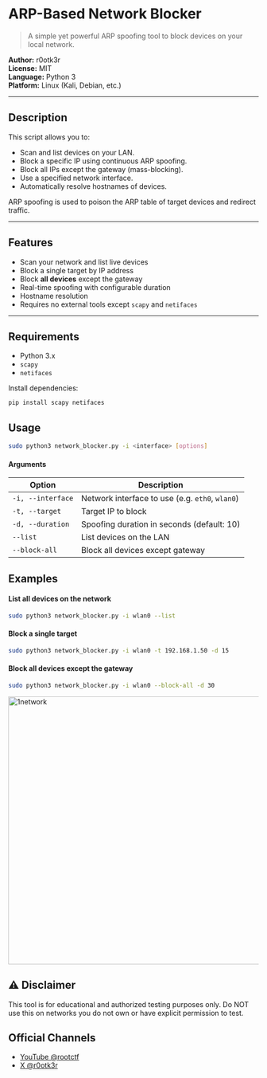 #  ARP-Based Network Blocker

> A simple yet powerful ARP spoofing tool to block devices on your local network.

**Author:** r0otk3r  
**License:** MIT  
**Language:** Python 3  
**Platform:** Linux (Kali, Debian, etc.)

---

## Description

This script allows you to:

- Scan and list devices on your LAN.
- Block a specific IP using continuous ARP spoofing.
- Block all IPs except the gateway (mass-blocking).
- Use a specified network interface.
- Automatically resolve hostnames of devices.

ARP spoofing is used to poison the ARP table of target devices and redirect traffic.

---

## Features

- Scan your network and list live devices  
- Block a single target by IP address  
- Block **all devices** except the gateway  
- Real-time spoofing with configurable duration  
- Hostname resolution  
- Requires no external tools except `scapy` and `netifaces`

---

## Requirements

- Python 3.x
- `scapy`
- `netifaces`

Install dependencies:

```bash
pip install scapy netifaces
```
## Usage
```bash
sudo python3 network_blocker.py -i <interface> [options]
```
#### Arguments
| Option            | Description                                     |
| ----------------- | ----------------------------------------------- |
| `-i, --interface` | Network interface to use (e.g. `eth0`, `wlan0`) |
| `-t, --target`    | Target IP to block                              |
| `-d, --duration`  | Spoofing duration in seconds (default: 10)      |
| `--list`          | List devices on the LAN                         |
| `--block-all`     | Block all devices except gateway                |


## Examples

#### List all devices on the network
```bash
sudo python3 network_blocker.py -i wlan0 --list
```
#### Block a single target
```bash
sudo python3 network_blocker.py -i wlan0 -t 192.168.1.50 -d 15
```
#### Block all devices except the gateway
```bash
sudo python3 network_blocker.py -i wlan0 --block-all -d 30
```

<img width="1349" height="538" alt="1network" src="https://github.com/user-attachments/assets/4372fde4-0ed0-4951-9831-be19b3e598cd" />


## ⚠️ Disclaimer

This tool is for educational and authorized testing purposes only.
Do NOT use this on networks you do not own or have explicit permission to test.



## Official Channels

- [YouTube @rootctf](https://www.youtube.com/@rootctf)
- [X @r0otk3r](https://x.com/r0otk3r)
